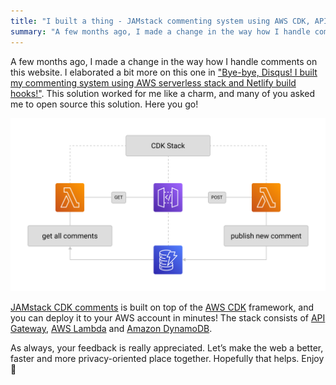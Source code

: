 ```yaml
---
title: "I built a thing - JAMstack commenting system using AWS CDK, API Gateway, Lambda and DynamoDB"
summary: "A few months ago, I made a change in the way how I handle comments on this website. This solution worked for me like a charm, and many of you asked me to open source this solution. There you go!"
---
```


A few months ago, I made a change in the way how I handle comments on this website. I elaborated a bit more on this one in ["Bye-bye, Disqus! I built my commenting system using AWS serverless stack and Netlify build hooks!"](/bye-bye-disqus-i-built-my-commenting-system-using-aws-serverless-stack-and-netlify-build-hooks/). This solution worked for me like a charm, and many of you asked me to open source this solution. Here you go!

![JAMstack CDK comments architecture diagram](2021-05-25-1.png)

[JAMstack CDK comments](https://github.com/pawelgrzybek/jamstack-cdk-comments) is built on top of the [AWS CDK](https://aws.amazon.com/cdk/) framework, and you can deploy it to your AWS account in minutes! The stack consists of [API Gateway](https://aws.amazon.com/api-gateway/), [AWS Lambda](https://aws.amazon.com/lambda/) and [Amazon DynamoDB](https://aws.amazon.com/dynamodb/).

As always, your feedback is really appreciated. Let’s make the web a better, faster and more privacy-oriented place together. Hopefully that helps. Enjoy 💬
